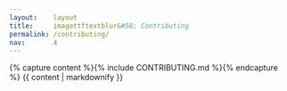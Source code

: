 ```yaml
---
layout:    layout
title:     imagettftextblur&#58; Contributing
permalink: /contributing/
nav:       4
---
```


{% capture content %}{% include CONTRIBUTING.md %}{% endcapture %}
{{ content | markdownify }}
